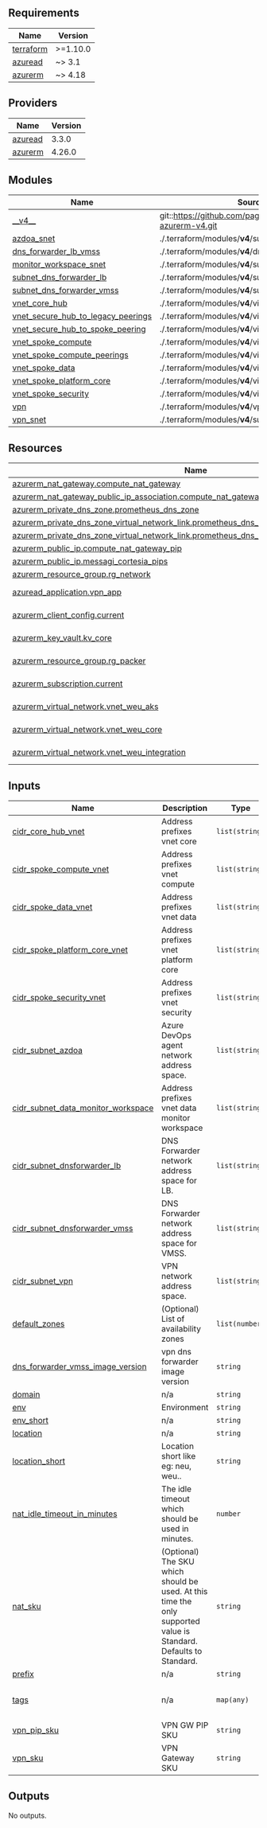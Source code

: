 <!-- markdownlint-disable -->
<!-- BEGIN_TF_DOCS -->
## Requirements

| Name | Version |
|------|---------|
| <a name="requirement_terraform"></a> [terraform](#requirement\_terraform) | >=1.10.0 |
| <a name="requirement_azuread"></a> [azuread](#requirement\_azuread) | ~> 3.1 |
| <a name="requirement_azurerm"></a> [azurerm](#requirement\_azurerm) | ~> 4.18 |

## Providers

| Name | Version |
|------|---------|
| <a name="provider_azuread"></a> [azuread](#provider\_azuread) | 3.3.0 |
| <a name="provider_azurerm"></a> [azurerm](#provider\_azurerm) | 4.26.0 |

## Modules

| Name | Source | Version |
|------|--------|---------|
| <a name="module___v4__"></a> [\_\_v4\_\_](#module\_\_\_v4\_\_) | git::https://github.com/pagopa/terraform-azurerm-v4.git | 68f5230fe41db0e39d5a31ee804192ee926679d3 |
| <a name="module_azdoa_snet"></a> [azdoa\_snet](#module\_azdoa\_snet) | ./.terraform/modules/__v4__/subnet | n/a |
| <a name="module_dns_forwarder_lb_vmss"></a> [dns\_forwarder\_lb\_vmss](#module\_dns\_forwarder\_lb\_vmss) | ./.terraform/modules/__v4__/dns_forwarder_lb_vmss | n/a |
| <a name="module_monitor_workspace_snet"></a> [monitor\_workspace\_snet](#module\_monitor\_workspace\_snet) | ./.terraform/modules/__v4__/subnet | n/a |
| <a name="module_subnet_dns_forwarder_lb"></a> [subnet\_dns\_forwarder\_lb](#module\_subnet\_dns\_forwarder\_lb) | ./.terraform/modules/__v4__/subnet | n/a |
| <a name="module_subnet_dns_forwarder_vmss"></a> [subnet\_dns\_forwarder\_vmss](#module\_subnet\_dns\_forwarder\_vmss) | ./.terraform/modules/__v4__/subnet | n/a |
| <a name="module_vnet_core_hub"></a> [vnet\_core\_hub](#module\_vnet\_core\_hub) | ./.terraform/modules/__v4__/virtual_network | n/a |
| <a name="module_vnet_secure_hub_to_legacy_peerings"></a> [vnet\_secure\_hub\_to\_legacy\_peerings](#module\_vnet\_secure\_hub\_to\_legacy\_peerings) | ./.terraform/modules/__v4__/virtual_network_peering | n/a |
| <a name="module_vnet_secure_hub_to_spoke_peering"></a> [vnet\_secure\_hub\_to\_spoke\_peering](#module\_vnet\_secure\_hub\_to\_spoke\_peering) | ./.terraform/modules/__v4__/virtual_network_peering | n/a |
| <a name="module_vnet_spoke_compute"></a> [vnet\_spoke\_compute](#module\_vnet\_spoke\_compute) | ./.terraform/modules/__v4__/virtual_network | n/a |
| <a name="module_vnet_spoke_compute_peerings"></a> [vnet\_spoke\_compute\_peerings](#module\_vnet\_spoke\_compute\_peerings) | ./.terraform/modules/__v4__/virtual_network_peering | n/a |
| <a name="module_vnet_spoke_data"></a> [vnet\_spoke\_data](#module\_vnet\_spoke\_data) | ./.terraform/modules/__v4__/virtual_network | n/a |
| <a name="module_vnet_spoke_platform_core"></a> [vnet\_spoke\_platform\_core](#module\_vnet\_spoke\_platform\_core) | ./.terraform/modules/__v4__/virtual_network | n/a |
| <a name="module_vnet_spoke_security"></a> [vnet\_spoke\_security](#module\_vnet\_spoke\_security) | ./.terraform/modules/__v4__/virtual_network | n/a |
| <a name="module_vpn"></a> [vpn](#module\_vpn) | ./.terraform/modules/__v4__/vpn_gateway | n/a |
| <a name="module_vpn_snet"></a> [vpn\_snet](#module\_vpn\_snet) | ./.terraform/modules/__v4__/subnet | n/a |

## Resources

| Name | Type |
|------|------|
| [azurerm_nat_gateway.compute_nat_gateway](https://registry.terraform.io/providers/hashicorp/azurerm/latest/docs/resources/nat_gateway) | resource |
| [azurerm_nat_gateway_public_ip_association.compute_nat_gateway_pip_association](https://registry.terraform.io/providers/hashicorp/azurerm/latest/docs/resources/nat_gateway_public_ip_association) | resource |
| [azurerm_private_dns_zone.prometheus_dns_zone](https://registry.terraform.io/providers/hashicorp/azurerm/latest/docs/resources/private_dns_zone) | resource |
| [azurerm_private_dns_zone_virtual_network_link.prometheus_dns_zone_vnet_link_data](https://registry.terraform.io/providers/hashicorp/azurerm/latest/docs/resources/private_dns_zone_virtual_network_link) | resource |
| [azurerm_private_dns_zone_virtual_network_link.prometheus_dns_zone_vnet_link_transit_weu_core](https://registry.terraform.io/providers/hashicorp/azurerm/latest/docs/resources/private_dns_zone_virtual_network_link) | resource |
| [azurerm_public_ip.compute_nat_gateway_pip](https://registry.terraform.io/providers/hashicorp/azurerm/latest/docs/resources/public_ip) | resource |
| [azurerm_public_ip.messagi_cortesia_pips](https://registry.terraform.io/providers/hashicorp/azurerm/latest/docs/resources/public_ip) | resource |
| [azurerm_resource_group.rg_network](https://registry.terraform.io/providers/hashicorp/azurerm/latest/docs/resources/resource_group) | resource |
| [azuread_application.vpn_app](https://registry.terraform.io/providers/hashicorp/azuread/latest/docs/data-sources/application) | data source |
| [azurerm_client_config.current](https://registry.terraform.io/providers/hashicorp/azurerm/latest/docs/data-sources/client_config) | data source |
| [azurerm_key_vault.kv_core](https://registry.terraform.io/providers/hashicorp/azurerm/latest/docs/data-sources/key_vault) | data source |
| [azurerm_resource_group.rg_packer](https://registry.terraform.io/providers/hashicorp/azurerm/latest/docs/data-sources/resource_group) | data source |
| [azurerm_subscription.current](https://registry.terraform.io/providers/hashicorp/azurerm/latest/docs/data-sources/subscription) | data source |
| [azurerm_virtual_network.vnet_weu_aks](https://registry.terraform.io/providers/hashicorp/azurerm/latest/docs/data-sources/virtual_network) | data source |
| [azurerm_virtual_network.vnet_weu_core](https://registry.terraform.io/providers/hashicorp/azurerm/latest/docs/data-sources/virtual_network) | data source |
| [azurerm_virtual_network.vnet_weu_integration](https://registry.terraform.io/providers/hashicorp/azurerm/latest/docs/data-sources/virtual_network) | data source |

## Inputs

| Name | Description | Type | Default | Required |
|------|-------------|------|---------|:--------:|
| <a name="input_cidr_core_hub_vnet"></a> [cidr\_core\_hub\_vnet](#input\_cidr\_core\_hub\_vnet) | Address prefixes vnet core | `list(string)` | n/a | yes |
| <a name="input_cidr_spoke_compute_vnet"></a> [cidr\_spoke\_compute\_vnet](#input\_cidr\_spoke\_compute\_vnet) | Address prefixes vnet compute | `list(string)` | n/a | yes |
| <a name="input_cidr_spoke_data_vnet"></a> [cidr\_spoke\_data\_vnet](#input\_cidr\_spoke\_data\_vnet) | Address prefixes vnet data | `list(string)` | n/a | yes |
| <a name="input_cidr_spoke_platform_core_vnet"></a> [cidr\_spoke\_platform\_core\_vnet](#input\_cidr\_spoke\_platform\_core\_vnet) | Address prefixes vnet platform core | `list(string)` | n/a | yes |
| <a name="input_cidr_spoke_security_vnet"></a> [cidr\_spoke\_security\_vnet](#input\_cidr\_spoke\_security\_vnet) | Address prefixes vnet security | `list(string)` | n/a | yes |
| <a name="input_cidr_subnet_azdoa"></a> [cidr\_subnet\_azdoa](#input\_cidr\_subnet\_azdoa) | Azure DevOps agent network address space. | `list(string)` | n/a | yes |
| <a name="input_cidr_subnet_data_monitor_workspace"></a> [cidr\_subnet\_data\_monitor\_workspace](#input\_cidr\_subnet\_data\_monitor\_workspace) | Address prefixes vnet data monitor workspace | `list(string)` | n/a | yes |
| <a name="input_cidr_subnet_dnsforwarder_lb"></a> [cidr\_subnet\_dnsforwarder\_lb](#input\_cidr\_subnet\_dnsforwarder\_lb) | DNS Forwarder network address space for LB. | `list(string)` | n/a | yes |
| <a name="input_cidr_subnet_dnsforwarder_vmss"></a> [cidr\_subnet\_dnsforwarder\_vmss](#input\_cidr\_subnet\_dnsforwarder\_vmss) | DNS Forwarder network address space for VMSS. | `list(string)` | n/a | yes |
| <a name="input_cidr_subnet_vpn"></a> [cidr\_subnet\_vpn](#input\_cidr\_subnet\_vpn) | VPN network address space. | `list(string)` | n/a | yes |
| <a name="input_default_zones"></a> [default\_zones](#input\_default\_zones) | (Optional) List of availability zones | `list(number)` | `[]` | no |
| <a name="input_dns_forwarder_vmss_image_version"></a> [dns\_forwarder\_vmss\_image\_version](#input\_dns\_forwarder\_vmss\_image\_version) | vpn dns forwarder image version | `string` | n/a | yes |
| <a name="input_domain"></a> [domain](#input\_domain) | n/a | `string` | n/a | yes |
| <a name="input_env"></a> [env](#input\_env) | Environment | `string` | n/a | yes |
| <a name="input_env_short"></a> [env\_short](#input\_env\_short) | n/a | `string` | n/a | yes |
| <a name="input_location"></a> [location](#input\_location) | n/a | `string` | n/a | yes |
| <a name="input_location_short"></a> [location\_short](#input\_location\_short) | Location short like eg: neu, weu.. | `string` | n/a | yes |
| <a name="input_nat_idle_timeout_in_minutes"></a> [nat\_idle\_timeout\_in\_minutes](#input\_nat\_idle\_timeout\_in\_minutes) | The idle timeout which should be used in minutes. | `number` | n/a | yes |
| <a name="input_nat_sku"></a> [nat\_sku](#input\_nat\_sku) | (Optional) The SKU which should be used. At this time the only supported value is Standard. Defaults to Standard. | `string` | `"Standard"` | no |
| <a name="input_prefix"></a> [prefix](#input\_prefix) | n/a | `string` | n/a | yes |
| <a name="input_tags"></a> [tags](#input\_tags) | n/a | `map(any)` | <pre>{<br/>  "CreatedBy": "Terraform"<br/>}</pre> | no |
| <a name="input_vpn_pip_sku"></a> [vpn\_pip\_sku](#input\_vpn\_pip\_sku) | VPN GW PIP SKU | `string` | n/a | yes |
| <a name="input_vpn_sku"></a> [vpn\_sku](#input\_vpn\_sku) | VPN Gateway SKU | `string` | n/a | yes |

## Outputs

No outputs.
<!-- END_TF_DOCS -->
